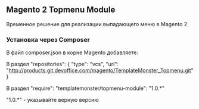 ## Magento 2 Topmenu Module

Временное решение для реализации выпадающего меню в Magento 2  

### Установка через Composer 

В файл composer.json в корне Magento добавляете: 

В раздел "repositories": 
{
    "type": "vcs",
    "url": "http://products.git.devoffice.com/magento/TemplateMonster_Topmenu.git"
}

В раздел "require":
"templatemonster/topmenu-module": "1.0.*"

"1.0.*" - указывайте верную версию 